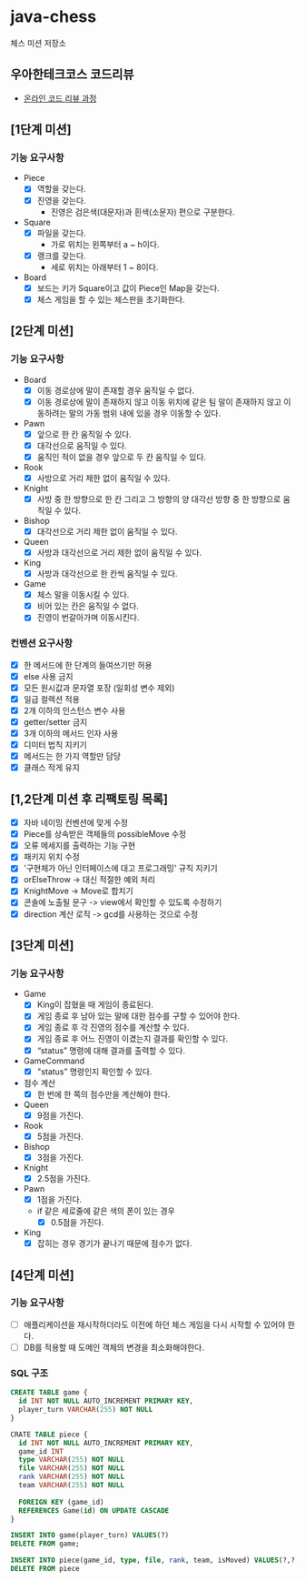 # java-chess

체스 미션 저장소

## 우아한테크코스 코드리뷰

- [온라인 코드 리뷰 과정](https://github.com/woowacourse/woowacourse-docs/blob/master/maincourse/README.md)

## [1단계 미션]

### 기능 요구사항

- Piece
    - [x] 역할을 갖는다.
    - [x] 진영을 갖는다.
        - 진영은 검은색(대문자)과 흰색(소문자) 편으로 구분한다.

- Square
    - [x] 파일을 갖는다.
        - 가로 위치는 왼쪽부터 a ~ h이다.
    - [x] 랭크를 갖는다.
        - 세로 위치는 아래부터 1 ~ 8이다.

- Board
    - [x] 보드는 키가 Square이고 값이 Piece인 Map을 갖는다.
    - [x] 체스 게임을 할 수 있는 체스판을 초기화한다.

## [2단계 미션]

### 기능 요구사항

- Board
    - [x] 이동 경로상에 말이 존재할 경우 움직일 수 없다.
    - [x] 이동 경로상에 말이 존재하지 않고 이동 위치에 같은 팀 말이 존재하지 않고 이동하려는 말의 가동 범위 내에 있을 경우 이동할 수 있다.

- Pawn
    - [x] 앞으로 한 칸 움직일 수 있다.
    - [x] 대각선으로 움직일 수 있다.
    - [x] 움직인 적이 없을 경우 앞으로 두 칸 움직일 수 있다.

- Rook
    - [x] 사방으로 거리 제한 없이 움직일 수 있다.

- Knight
    - [x] 사방 중 한 방향으로 한 칸 그리고 그 방향의 양 대각선 방향 중 한 방향으로 움직일 수 있다.

- Bishop
    - [x] 대각선으로 거리 제한 없이 움직일 수 있다.

- Queen
    - [x] 사방과 대각선으로 거리 제한 없이 움직일 수 있다.

- King
    - [x] 사방과 대각선으로 한 칸씩 움직일 수 있다.

- Game
    - [x] 체스 말을 이동시킬 수 있다.
    - [x] 비어 있는 칸은 움직일 수 없다.
    - [x] 진영이 번갈아가며 이동시킨다.

### 컨벤션 요구사항

- [x] 한 메서드에 한 단계의 들여쓰기만 허용
- [x] else 사용 금지
- [x] 모든 원시값과 문자열 포장 (일회성 변수 제외)
- [x] 일급 컬렉션 적용
- [x] 2개 이하의 인스턴스 변수 사용
- [x] getter/setter 금지
- [x] 3개 이하의 메서드 인자 사용
- [x] 디미터 법칙 지키기
- [x] 메서드는 한 가지 역할만 담당
- [x] 클래스 작게 유지

## [1,2단계 미션 후 리팩토링 목록]

- [x] 자바 네이밍 컨벤션에 맞게 수정
- [x] Piece를 상속받은 객체들의 possibleMove 수정
- [x] 오류 메세지를 출력하는 기능 구현
- [x] 패키지 위치 수정
- [x] '구현체가 아닌 인터페이스에 대고 프로그래밍' 규칙 지키기
- [x] orElseThrow -> 대신 적절한 예외 처리
- [x] KnightMove -> Move로 합치기
- [x] 콘솔에 노출될 문구 -> view에서 확인할 수 있도록 수정하기
- [x] direction 계산 로직 -> gcd를 사용하는 것으로 수정

## [3단계 미션]

### 기능 요구사항

- Game
  - [x]  King이 잡혔을 때 게임이 종료된다.
  - [x]  게임 종료 후 남아 있는 말에 대한 점수를 구할 수 있어야 한다.
  - [x]  게임 종료 후 각 진영의 점수를 계산할 수 있다.
  - [x]  게임 종료 후 어느 진영이 이겼는지 결과를 확인할 수 있다.
  - [x]  “status” 명령에 대해 결과를 출력할 수 있다.

- GameCommand
  - [x]  "status" 명령인지 확인할 수 있다.

- 점수 계산
  - [x]  한 번에 한 쪽의 점수만을 계산해야 한다.

- Queen
  - [x]  9점을 가진다.

- Rook
  - [x]  5점을 가진다.

- Bishop
  - [x]  3점을 가진다.

- Knight
  - [x]  2.5점을 가진다.

- Pawn
  - [x]  1점을 가진다.

  - if 같은 세로줄에 같은 색의 폰이 있는 경우
    - [x]  0.5점을 가진다.

- King
  - [x]  잡히는 경우 경기가 끝나기 때문에 점수가 없다.

## [4단계 미션]

### 기능 요구사항

- [ ] 애플리케이션을 재시작하더라도 이전에 하던 체스 게임을 다시 시작할 수 있어야 한다.
- [ ] DB를 적용할 때 도메인 객체의 변경을 최소화해야한다.

### SQL 구조

```sql
CREATE TABLE game {
  id INT NOT NULL AUTO_INCREMENT PRIMARY KEY,
  player_turn VARCHAR(255) NOT NULL
}

CRATE TABLE piece {
  id INT NOT NULL AUTO_INCREMENT PRIMARY KEY,
  game_id INT
  type VARCHAR(255) NOT NULL
  file VARCHAR(255) NOT NULL
  rank VARCHAR(255) NOT NULL
  team VARCHAR(255) NOT NULL
  
  FOREIGN KEY (game_id)
  REFERENCES Game(id) ON UPDATE CASCADE
}

INSERT INTO game(player_turn) VALUES(?)
DELETE FROM game;

INSERT INTO piece(game_id, type, file, rank, team, isMoved) VALUES(?,?,?,?,?,?)
DELETE FROM piece
```
